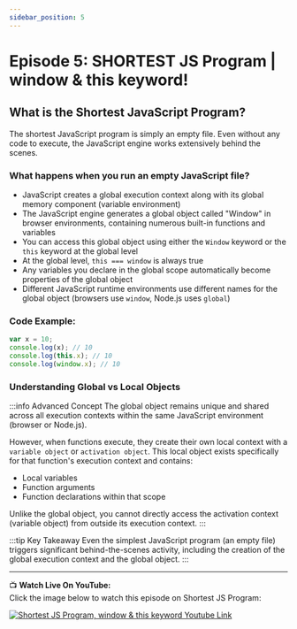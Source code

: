 ```yaml
---
sidebar_position: 5
---
```



# Episode 5: SHORTEST JS Program | window & this keyword!

## What is the Shortest JavaScript Program?

The shortest JavaScript program is simply an empty file. Even without any code to execute, the JavaScript engine works extensively behind the scenes.

### What happens when you run an empty JavaScript file?

- JavaScript creates a global execution context along with its global memory component (variable environment)
- The JavaScript engine generates a global object called "Window" in browser environments, containing numerous built-in functions and variables
- You can access this global object using either the `Window` keyword or the `this` keyword at the global level
- At the global level, `this === window` is always true
- Any variables you declare in the global scope automatically become properties of the global object
- Different JavaScript runtime environments use different names for the global object (browsers use `window`, Node.js uses `global`)

### Code Example:

```js
var x = 10;
console.log(x); // 10
console.log(this.x); // 10
console.log(window.x); // 10
```

### Understanding Global vs Local Objects

:::info Advanced Concept
The global object remains unique and shared across all execution contexts within the same JavaScript environment (browser or Node.js). 

However, when functions execute, they create their own local context with a `variable object` or `activation object`. This local object exists specifically for that function's execution context and contains:
- Local variables
- Function arguments  
- Function declarations within that scope

Unlike the global object, you cannot directly access the activation context (variable object) from outside its execution context.
:::

:::tip Key Takeaway
Even the simplest JavaScript program (an empty file) triggers significant behind-the-scenes activity, including the creation of the global execution context and the global object.
:::

---

📺 **Watch Live On YouTube:**  
Click the image below to watch this episode on Shortest JS Program:

[![Shortest JS Program, window & this keyword Youtube Link](https://img.youtube.com/vi/QCRpVw2KXf8/0.jpg)](https://www.youtube.com/watch?v=QCRpVw2KXf8&ab_channel=AkshaySaini)
